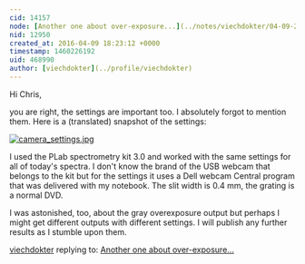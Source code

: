 ```yaml
---
cid: 14157
node: [Another one about over-exposure...](../notes/viechdokter/04-09-2016/another-one-about-over-exposure)
nid: 12950
created_at: 2016-04-09 18:23:12 +0000
timestamp: 1460226192
uid: 468990
author: [viechdokter](../profile/viechdokter)
---
```


Hi Chris,

you are right, the settings are important too. I absolutely forgot to mention them. Here is a (translated) snapshot of the settings:

[![camera_settings.jpg](//i.publiclab.org/system/images/photos/000/015/446/large/camera_settings.jpg)](//i.publiclab.org/system/images/photos/000/015/446/original/camera_settings.jpg)

I used the PLab spectrometry kit 3.0 and worked with the same settings for all of today's spectra. I don't know the brand of the USB webcam that belongs to the kit but for the settings it uses a Dell webcam Central program that was delivered with my notebook. The slit width is 0.4 mm, the grating is a normal DVD.

I was astonished, too, about the gray overexposure output but perhaps I might get different outputs with different settings. I will publish any further results as I stumble upon them.

[viechdokter](../profile/viechdokter) replying to: [Another one about over-exposure...](../notes/viechdokter/04-09-2016/another-one-about-over-exposure)


